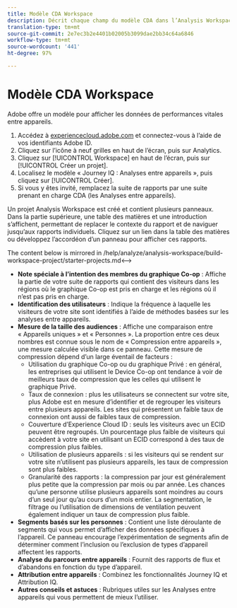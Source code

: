 ```yaml
---
title: Modèle CDA Workspace
description: Décrit chaque champ du modèle CDA dans l’Analysis Workspace.
translation-type: tm+mt
source-git-commit: 2e7ec3b2e4401b02005b3099dae2bb34c64a6846
workflow-type: tm+mt
source-wordcount: '441'
ht-degree: 97%

---
```



# Modèle CDA Workspace

Adobe offre un modèle pour afficher les données de performances vitales entre appareils.

1. Accédez à [experiencecloud.adobe.com](https://experiencecloud.adobe.com) et connectez-vous à l’aide de vos identifiants Adobe ID.
1. Cliquez sur l’icône à neuf grilles en haut de l’écran, puis sur Analytics.
1. Cliquez sur [!UICONTROL Workspace] en haut de l’écran, puis sur [!UICONTROL Créer un projet].
1. Localisez le modèle « Journey IQ : Analyses entre appareils », puis cliquez sur [!UICONTROL Créer].
1. Si vous y êtes invité, remplacez la suite de rapports par une suite prenant en charge CDA (les Analyses entre appareils).

Un projet Analysis Workspace est créé et contient plusieurs panneaux. Dans la partie supérieure, une table des matières et une introduction s’affichent, permettant de replacer le contexte du rapport et de naviguer jusqu’aux rapports individuels. Cliquez sur un lien dans la table des matières ou développez l’accordéon d’un panneau pour afficher ces rapports.

<!-->The content below is mirrored in /help/analyze/analysis-workspace/build-workspace-project/starter-projects.md<-->

* **Note spéciale à l’intention des membres du graphique Co-op** : Affiche la partie de votre suite de rapports qui contient des visiteurs dans les régions où le graphique Co-op est pris en charge et les régions où il n’est pas pris en charge.
* **Identification des utilisateurs** : Indique la fréquence à laquelle les visiteurs de votre site sont identifiés à l’aide de méthodes basées sur les analyses entre appareils.
* **Mesure de la taille des audiences** : Affiche une comparaison entre « Appareils uniques » et « Personnes ». La proportion entre ces deux nombres est connue sous le nom de « Compression entre appareils », une mesure calculée visible dans ce panneau. Cette mesure de compression dépend d’un large éventail de facteurs :
   * Utilisation du graphique Co-op ou du graphique Privé : en général, les entreprises qui utilisent le Device Co-op ont tendance à voir de meilleurs taux de compression que les celles qui utilisent le graphique Privé.
   * Taux de connexion : plus les utilisateurs se connectent sur votre site, plus Adobe est en mesure d’identifier et de regrouper les visiteurs entre plusieurs appareils. Les sites qui présentent un faible taux de connexion ont aussi de faibles taux de compression.
   * Couverture d’Experience Cloud ID : seuls les visiteurs avec un ECID peuvent être regroupés. Un pourcentage plus faible de visiteurs qui accèdent à votre site en utilisant un ECID correspond à des taux de compression plus faibles.
   * Utilisation de plusieurs appareils : si les visiteurs qui se rendent sur votre site n’utilisent pas plusieurs appareils, les taux de compression sont plus faibles.
   * Granularité des rapports : la compression par jour est généralement plus petite que la compression par mois ou par année. Les chances qu’une personne utilise plusieurs appareils sont moindres au cours d’un seul jour qu’au cours d’un mois entier. La segmentation, le filtrage ou l’utilisation de dimensions de ventilation peuvent également indiquer un taux de compression plus faible.
* **Segments basés sur les personnes** : Contient une liste déroulante de segments qui vous permet d’afficher des données spécifiques à l’appareil. Ce panneau encourage l’expérimentation de segments afin de déterminer comment l’inclusion ou l’exclusion de types d’appareil affectent les rapports.
* **Analyse du parcours entre appareils** : Fournit des rapports de flux et d’abandons en fonction du type d’appareil.
* **Attribution entre appareils** : Combinez les fonctionnalités Journey IQ et Attribution IQ.
* **Autres conseils et astuces** : Rubriques utiles sur les Analyses entre appareils qui vous permettent de mieux l’utiliser.
